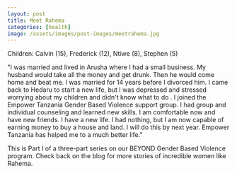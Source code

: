 ```yaml
---
layout: post
title: Meet Rahema
categories: [health]
image: /assets/images/post-images/meetrahema.jpg
---
```


Children: Calvin (15), Frederick (12), Ntiwe (8), Stephen (5)

"I was married and lived in Arusha where I had a small business. My husband would take all the money and get drunk. Then he would come home and beat me. I was married for 14 years before I divorced him. I came back to Hedaru to start a new life, but I was depressed and stressed worrying about my children and didn't know what to do . I joined the Empower Tanzania Gender Based Violence support group. I had group and individual counseling and learned new skills. I am comfortable now and have new friends. I have a new life. I had nothing, but I am now capable of earning money to buy a house and land. I will do this by next year. Empower Tanzania has helped me to a much better life."

This is Part I of a three-part series on our BEYOND Gender Based Violence program. Check back on the blog for more stories of incredible women like Rahema.